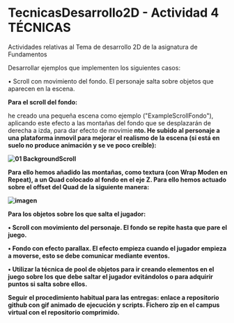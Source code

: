 # TecnicasDesarrollo2D - Actividad 4 TÉCNICAS
Actividades relativas al Tema de desarrollo 2D de la asignatura de Fundamentos

Desarrollar ejemplos que implementen los siguientes casos: 

   • Scroll con movimiento del fondo. El personaje salta sobre objetos que aparecen en la escena. 
   
   <b>Para el scroll del fondo: </b>
   
   he creado una pequeña escena como ejemplo ("ExampleScrollFondo"), aplicando este efecto a las montañas del fondo que se desplazarán de derecha a izda, para dar efecto de movimie<b> nto. He subido al personaje a una plataforma inmovil para mejorar el realismo de la escena (si está en suelo no produce animación y se ve poco creíble):
   
   ![01 BackgroundScroll](https://user-images.githubusercontent.com/92461845/148611379-f646407f-22a8-4a0c-b8aa-37ed4901598e.gif)

   Para ello hemos añadido las montañas, como textura (con Wrap Moden en Repeat), a un Quad colocado al fondo en el eje Z. Para ello hemos actuado sobre el offset del Quad de la siguiente manera:
   
   ![imagen](https://user-images.githubusercontent.com/92461845/148611845-e525d324-1ecb-4409-8541-7ceca46b97bd.png)

   
   <b>Para los objetos sobre los que salta el jugador: </b>
   
   
   
   

   
   
    
   • Scroll con movimiento del personaje. El fondo se repite hasta que pare el juego. 
    
   • Fondo con efecto parallax. El efecto empieza cuando el jugador empieza a moverse, esto se debe comunicar mediante eventos. 
    
   • Utilizar la técnica de pool de objetos para ir creando elementos en el juego sobre los que debe saltar el jugador evitándolos o para adquirir puntos si salta sobre ellos. 
    
Seguir el procedimiento habitual para las entregas: enlace a repositorio github con gif animado de ejecución y scripts. Fichero zip en el campus virtual con el repositorio comprimido.


